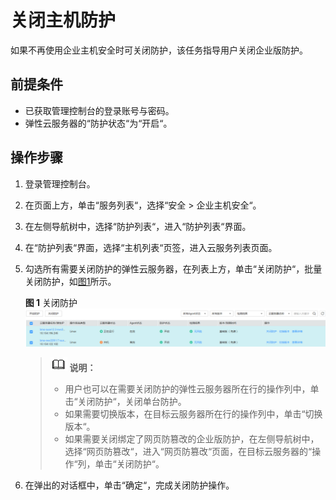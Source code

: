 # 关闭主机防护<a name="ZH-CN_TOPIC_0113390590"></a>

如果不再使用企业主机安全时可关闭防护，该任务指导用户关闭企业版防护。

## 前提条件<a name="section35314117"></a>

-   已获取管理控制台的登录账号与密码。
-   弹性云服务器的“防护状态“为“开启“。

## 操作步骤<a name="section49391602"></a>

1.  登录管理控制台。
2.  在页面上方，单击“服务列表“，选择“安全  \>  企业主机安全“。
3.  在左侧导航树中，选择“防护列表“，进入“防护列表“界面。
4.  在“防护列表“界面，选择“主机列表“页签，进入云服务列表页面。
5.  勾选所有需要关闭防护的弹性云服务器，在列表上方，单击“关闭防护“，批量关闭防护，如[图1](#zh-cn_topic_0075214091_fig57365620)所示。

    **图 1**  关闭防护<a name="zh-cn_topic_0075214091_fig57365620"></a>  
    ![](figures/关闭防护.png "关闭防护")

    >![](public_sys-resources/icon-note.gif) **说明：**   
    >-   用户也可以在需要关闭防护的弹性云服务器所在行的操作列中，单击“关闭防护“，关闭单台防护。  
    >-   如果需要切换版本，在目标云服务器所在行的操作列中，单击“切换版本“。  
    >-   如果需要关闭绑定了网页防篡改的企业版防护，在左侧导航树中，选择“网页防篡改“，进入“网页防篡改“页面，在目标云服务器的“操作“列，单击“关闭防护“。  

6.  在弹出的对话框中，单击“确定“，完成关闭防护操作。

